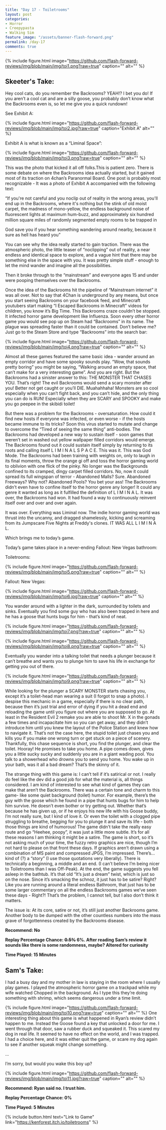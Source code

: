 ```yaml
---
title: "Day 17 - Toiletrooms"
layout: post
categories:
- Horror
- Creepypasta
- Walking Sim
feature_image: "/assets/banner-flash-forward.png"
permalink: /day-17
comments: true
---
```


{% include figure.html image="https://github.com/flash-forward-reviews/img/blob/main/img/toi1.png?raw=true" caption="" alt="" %}

## Skeeter's Take:

Hey cool cats, do you remember the Backrooms? YEAH!? I bet you do!
If you aren’t a cool cat and are a silly goose, you probably don’t know what the Backrooms even is, so let me give you a quick rundown!

See Exhibit A: 

{% include figure.html image="https://github.com/flash-forward-reviews/img/blob/main/img/toi2.jpg?raw=true" caption="Exhibit A" alt="" %}

Exhibit A is what is known as a “Liminal Space”: 

{% include figure.html image="https://github.com/flash-forward-reviews/img/blob/main/img/toi3.png?raw=true" caption="" alt="" %}

This was the photo that kicked it all off folks.This is patient zero. There is some debate on where the Backrooms idea actually started, but it gained most of its traction on 4chan’s Paranormal Board.
One post is probably most recognizable - It was a photo of Exhibit A accompanied with the following text: 

“If you're not careful and you noclip out of reality in the wrong areas, you'll end up in the Backrooms, where it's nothing but the stink of old moist carpet, the madness of mono-yellow, the endless background noise of ﬂuorescent lights at maximum hum-buzz, and approximately six hundred million square miles of randomly segmented empty rooms to be trapped in

God save you if you hear something wandering around nearby, because it sure as hell has heard you” 

You can see why the idea really started to gain traction. There was the atmospheric photo, the  little teaser of “noclipping” out of reality, a near endless and identical space to explore,  and a vague hint that there may be something else in the space with you. 
It was pretty simple stuff - enough to let the mind wander and imagine all the possibilities. 

Then it broke through to the “mainstream” and everyone ages 15 and under were pooping themselves over the Backrooms. 

Once the idea of the Backrooms hit the pipeline of “Mainstream internet” it was all over.  Not to say that 4Chan is underground by any means, but once you start seeing Backrooms on your facebook feed, and Minecraft youtubers start making “I Escaped Backrooms in Minecraft” videos for children, you know it’s Big Time. 
This Backrooms craze couldn’t be stopped. It infected horror game development like Influenza. Soon every other horror game you would see pop up on Steam had “Backrooms” in its name. The plague was spreading faster than it could be contained. 
Don’t believe me? Just go to the Steam Store and type “Backrooms” into the search bar: 

{% include figure.html image="https://github.com/flash-forward-reviews/img/blob/main/img/toi4.png?raw=true" caption="" alt="" %}

Almost all these games featured the same basic idea - wander around an empty corridor and have some spooky sounds play. “Wow, that sounds pretty boring” you might be saying, “Walking around an empty space, that can’t make for a very interesting game”. And you are right. But the Backrooms had a sinister answer to this: THE MONSTER THAT CHASES YOU. That’s right! The evil Backrooms would send a scary monster after you! Better not get caught or you’ll DIE. Muahahhaha! Monsters are so cool especially when you can’t fight back, and you can’t hide, and the only thing you can do is RUN! Especially when they are SCARY and SPOOKY and make you go peepee in the skibidi toilet!

But there was a problem for the Backrooms - oversaturation. How could it find new hosts if everyone was infected, or even worse - if the hosts became immune to its tricks? Soon this virus started to mutate and change to overcome the “Tired of seeing the same thing” anti-bodies. The Backrooms had developed a new way to sustain itself - soon games that weren’t set in washed out yellow wallpaper filled corridors would emerge. The Backrooms found out it could sustain itself simply by returning to its roots and calling itself L I M I N A L S P A C E.
This was it. This was God Mode. The Backrooms had been training with weights on, only to laugh in its final moments, throw the orange gi off and toss the horror gaming world to oblivion with one flick of the pinky. 
No longer was the Backgrounds confined to its cramped, dingy carpet filled corridors. No, now it could spread its full wingspan of terror - Abandoned Malls? Sure. Abandoned Freeways? Why not? Abandoned Pools? You bet your ass!
The Backrooms didn’t even have to confine itself to the horror genre any longer! It could any genre it wanted as long as it fulfilled the definition of L I M I N A L. 
It was over, the Backrooms had won. It had found a way to continuously reinvent itself over and over and over again. 

It was over. Everything was Liminal now. The indie horror gaming world was thrust into the uncanny, and dragged shamelessly, kicking and screaming from its Jumpscare Five Nights at Freddy's clones. 
IT WAS ALL L I M I N A L. 

Which brings me to today’s game. 

Today’s game takes place in a never-ending Fallout: New Vegas bathroom: 

Toiletrooms: 

{% include figure.html image="https://github.com/flash-forward-reviews/img/blob/main/img/toi5.png?raw=true" caption="" alt="" %}

Fallout: New Vegas: 

{% include figure.html image="https://github.com/flash-forward-reviews/img/blob/main/img/toi6.jpg?raw=true" caption="" alt="" %}

You wander around with a lighter in the dark, surrounded by toilets and sinks. Eventually you find some guy who has also been trapped in here and he has a goose that hunts bugs for him - that’s kind of neat. 

{% include figure.html image="https://github.com/flash-forward-reviews/img/blob/main/img/toi7.png?raw=true" caption="" alt="" %}

{% include figure.html image="https://github.com/flash-forward-reviews/img/blob/main/img/toi8.png?raw=true" caption="" alt="" %}

Eventually you wander into a talking toilet that needs a plunger because it can’t breathe and wants you to plunge him to save his life in exchange for getting you out of there. 

{% include figure.html image="https://github.com/flash-forward-reviews/img/blob/main/img/toi9.png?raw=true" caption="" alt="" %}

While looking for the plunger a SCARY MONSTER starts chasing you, except it’s a toilet-head man wearing a suit (I forgot to snap a photo). I despise this mechanic in a game, especially if there is no clear path, because then it’s just trial and error of dying if you hit a dead end and reloading the game until you figure out where you are supposed to go. At least in the Resident Evil 2 remake you are able to shoot Mr. X in the gonads a few times and incapacitate him so you can get away, and they didn’t introduce him until you knew the layout of the Police Station and knew how to navigate it. That’s not the case here, the stupid toilet just chases you and kills you if you make one wrong turn or get stuck on a piece of scenery. 
Thankfully, this chase sequence is short, you find the plunger, and clear the toilet. Hooray! He promises to take you home.  A pipe comes down, gives you a little sucky sucky and suddenly you are in a giant wading pool. You talk to a showerhead who drowns you to send you home. You wake up in your bath, was it all a bad dream? 
That’s the skinny of it. 

The strange thing with this game is: I can’t tell if it’s satirical or not. I really do feel like the dev did a good job for what the material is, all things considered. I am kind of interested to see what kind of games they can make that aren’t the Backrooms. There was a certain tone and charm to this game- like some quiet background (toilet) humor.  For example, there’s the guy with the goose which he found in a pipe that hunts bugs for him to help him survive. He doesn’t even bother or try getting out. Whether that’s because he has given up, or if he enjoys his new life with his Goose buddy, I’m not really sure, but I kind of love it. Or even the toilet with a clogged pipe struggling to breathe, begging for you to plunge it and save its life - both those things are kind of humorous! The game didn’t take the really easy route and go “Heehee, poopy”, it was just a little more subtle. It’s for all these reasons I am thinking it might be a satire.  The game is short, so it’s not asking much of your time, the fuzzy retro graphics are nice, though I’m not hard to please on that front these days. If graphics aren’t drawn using a combination of MS paint and compressed JPGS, I’m impressed. There’s… kind of (?) a “story” (I use those quotations very liberally). There is technically a beginning, a middle and an end. (I can’t believe I’m being nicer to Toiletrooms than I was Off-Peak). At the end, the game suggests you fell asleep in the bathtub. It’s that old “It’s just a dream” twist, which is just so on the nose.  Since it’s smacking the schnoz, it just has to be satire? Right? Like you are running around a literal endless Bathroom, that just has to be some larger commentary on all the endless Backrooms games we’ve seen these days - Right?! That’s the problem, I cannot tell, but I also don’t think it matters. 

The issue is: At its core, satire or not, it’s still just another Backrooms game. Another body to be dumped with the other countless numbers into the mass grave of forgottenness created by the Backrooms disease. 

**Recommend: No**

**Replay Percentage Chance:  ~~0.5%~~  6%. After reading Sam’s review it sounds like there is some randomness, maybe? Altered for curiosity**

**Time Played: 15 Minutes**

## Sam's Take:

I had a busy day and my mother in law is staying in the room where I usually play games. I played the atmospheric horror game on a trackpad while my wife watched Chopped in the background. As I type this they’re doing something with shrimp, which seems dangerous under a time limit.

{% include figure.html image="https://github.com/flash-forward-reviews/img/blob/main/img/toi10.png?raw=true" caption="" alt="" %}
One interesting thing about this game is what happened in Ryan’s review didn’t happen to me. Instead the Goose found a key that unlocked a door for me. I went through that door, saw a rubber duck and squeaked it. This scared my dog in real life. It seemed to have no effect on the world, and I was trapped. I had a choice here, and it was either quit the game, or scare my dog again to see if another squeak might change something.

...

I’m sorry, but would you wake this boy up?

{% include figure.html image="https://github.com/flash-forward-reviews/img/blob/main/img/toi11.jpg?raw=true" caption="" alt="" %}

**Recommend: Ryan said no. I trust him.**

**Replay Percentage Chance: 0%**

**Time Played: 5 Minutes**

{% include button.html text="Link to Game" link="https://kenforest.itch.io/toiletrooms" %}
